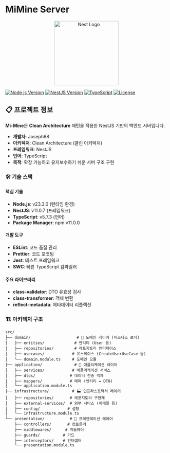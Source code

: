 # MiMine Server

<p align="center">
  <a href="http://nestjs.com/" target="blank"><img src="https://nestjs.com/img/logo-small.svg" width="200" alt="Nest Logo" /></a>
</p>

[![Node.js Version](https://img.shields.io/badge/node.js-v23.3.0-green.svg)](https://nodejs.org/)
[![NestJS Version](https://img.shields.io/badge/nestjs-v11.0.7-red.svg)](https://nestjs.com/)
[![TypeScript](https://img.shields.io/badge/typescript-v5.7.3-blue.svg)](https://www.typescriptlang.org/)
[![License](https://img.shields.io/badge/license-UNLICENSED-lightgrey.svg)]()

## 📋 프로젝트 정보

**Mi-Mine**은 **Clean Architecture** 패턴을 적용한 NestJS 기반의 백엔드 서버입니다.

- **개발자**: Joseph88
- **아키텍처**: Clean Architecture (클린 아키텍처)
- **프레임워크**: NestJS
- **언어**: TypeScript
- **목적**: 확장 가능하고 유지보수하기 쉬운 서버 구조 구현

### 🛠 기술 스택

#### 핵심 기술
- **Node.js**: v23.3.0 (런타임 환경)
- **NestJS**: v11.0.7 (프레임워크)
- **TypeScript**: v5.7.3 (언어)
- **Package Manager**: npm v11.0.0

#### 개발 도구
- **ESLint**: 코드 품질 관리
- **Prettier**: 코드 포맷팅
- **Jest**: 테스트 프레임워크
- **SWC**: 빠른 TypeScript 컴파일러

#### 주요 라이브러리
- **class-validator**: DTO 유효성 검사
- **class-transformer**: 객체 변환
- **reflect-metadata**: 메타데이터 리플렉션

### 🏗 아키텍처 구조

```
src/
├── domain/                    # 🎯 도메인 레이어 (비즈니스 로직)
│   ├── entities/             # 엔티티 (User 등)
│   ├── repositories/         # 레포지토리 인터페이스
│   ├── usecases/            # 유스케이스 (CreateUserUseCase 등)
│   └── domain.module.ts     # 도메인 모듈
├── application/              # 🔄 애플리케이션 레이어
│   ├── services/            # 애플리케이션 서비스
│   ├── dtos/               # 데이터 전송 객체
│   ├── mappers/            # 매퍼 (엔티티 ↔ DTO)
│   └── application.module.ts
├── infrastructure/          # 🏭 인프라스트럭처 레이어
│   ├── repositories/       # 레포지토리 구현체
│   ├── external-services/  # 외부 서비스 (이메일 등)
│   ├── config/            # 설정
│   └── infrastructure.module.ts
└── presentation/           # 🎨 프레젠테이션 레이어
    ├── controllers/       # 컨트롤러
    ├── middlewares/      # 미들웨어
    ├── guards/          # 가드
    ├── interceptors/    # 인터셉터
    └── presentation.module.ts
```
